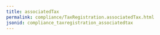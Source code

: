 ```yaml
---
title: associatedTax
permalink: compliance/TaxRegistration.associatedTax.html
jsonid: compliance_taxregistration_associatedtax
---
```


